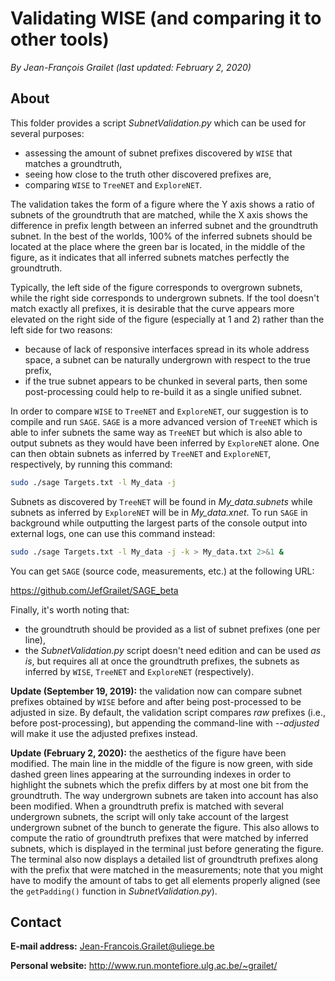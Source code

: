 # Validating WISE (and comparing it to other tools)

*By Jean-François Grailet (last updated: February 2, 2020)*

## About

This folder provides a script *SubnetValidation.py* which can be used for several purposes:

* assessing the amount of subnet prefixes discovered by `WISE` that matches a groundtruth,
* seeing how close to the truth other discovered prefixes are, 
* comparing `WISE` to `TreeNET` and `ExploreNET`.

The validation takes the form of a figure where the Y axis shows a ratio of subnets of the 
groundtruth that are matched, while the X axis shows the difference in prefix length between an 
inferred subnet and the groundtruth subnet. In the best of the worlds, 100% of the inferred 
subnets should be located at the place where the green bar is located, in the middle of the 
figure, as it indicates that all inferred subnets matches perfectly the groundtruth.

Typically, the left side of the figure corresponds to overgrown subnets, while the right side 
corresponds to undergrown subnets. If the tool doesn't match exactly all prefixes, it is 
desirable that the curve appears more elevated on the right side of the figure (especially at 
1 and 2) rather than the left side for two reasons:

* because of lack of responsive interfaces spread in its whole address space, a subnet can be 
  naturally undergrown with respect to the true prefix, 
* if the true subnet appears to be chunked in several parts, then some post-processing could 
  help to re-build it as a single unified subnet.

In order to compare `WISE` to `TreeNET` and `ExploreNET`, our suggestion is to compile and run 
`SAGE`. `SAGE` is a more advanced version of `TreeNET` which is able to infer subnets the same 
way as `TreeNET` but which is also able to output subnets as they would have been inferred by
`ExploreNET` alone. One can then obtain subnets as inferred by `TreeNET` and `ExploreNET`, 
respectively, by running this command:

```sh
sudo ./sage Targets.txt -l My_data -j
```

Subnets as discovered by `TreeNET` will be found in *My_data.subnets* while subnets as inferred 
by `ExploreNET` will be in *My_data.xnet*. To run `SAGE` in background while outputting the 
largest parts of the console output into external logs, one can use this command instead:

```sh
sudo ./sage Targets.txt -l My_data -j -k > My_data.txt 2>&1 &
```

You can get `SAGE` (source code, measurements, etc.) at the following URL:

https://github.com/JefGrailet/SAGE_beta

Finally, it's worth noting that:

* the groundtruth should be provided as a list of subnet prefixes (one per line), 
* the *SubnetValidation.py* script doesn't need edition and can be used _as is_, but requires all 
  at once the groundtruth prefixes, the subnets as inferred by `WISE`, `TreeNET` and `ExploreNET` 
  (respectively).

**Update (September 19, 2019):** the validation now can compare subnet prefixes obtained by `WISE` 
before and after being post-processed to be adjusted in size. By default, the validation script 
compares *raw* prefixes (i.e., before post-processing), but appending the command-line with 
*--adjusted* will make it use the adjusted prefixes instead.

**Update (February 2, 2020):** the aesthetics of the figure have been modified. The main line in 
the middle of the figure is now green, with side dashed green lines appearing at the surrounding 
indexes in order to highlight the subnets which the prefix differs by at most one bit from the 
groundtruth. The way undergrown subnets are taken into account has also been modified. When a 
groundtruth prefix is matched with several undergrown subnets, the script will only take account 
of the largest undergrown subnet of the bunch to generate the figure. This also allows to compute 
the ratio of groundtruth prefixes that were matched by inferred subnets, which is displayed in 
the terminal just before generating the figure. The terminal also now displays a detailed list of 
groundtruth prefixes along with the prefix that were matched in the measurements; note that you 
might have to modify the amount of tabs to get all elements properly aligned (see the 
`getPadding()` function in *SubnetValidation.py*).

## Contact

**E-mail address:** Jean-Francois.Grailet@uliege.be

**Personal website:** http://www.run.montefiore.ulg.ac.be/~grailet/
